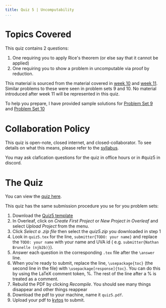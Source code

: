 ```yaml
---
title: Quiz 5 | Uncomputability
...
```


# Topics Covered

This quiz contains 2 questions:

1. One requiring you to apply Rice's theorem (or else say that it cannot be applied)
1. One requiring you to show a problem in uncomputable via proof by reduction.

This material is sourced from the material covered in [week 10](/week10.html) and [week 11](/week11.html). Similar problems to these were seen in problem sets 9 and 10. No material introduced after week 11 will be represented in this quiz.

To help you prepare, I have provided sample solutions for [Problem Set 9](/files/ps/ps9_solutions.pdf) and [Problem Set 10](/files/ps/ps10_solutions.pdf) 

# Collaboration Policy

This quiz is open-note, closed internet, and closed-collaborator. To see details on what this means, please refer to the [syllabus](/syllabus.html).

You may ask clafication questions for the quiz in office hours or in #quiz5 in discord.

# The Quiz

You can view the [quiz here](/files/ps/quiz5_blank.pdf).

This quiz has the same submission procedure you se for you problem sets: 

1. Download the [Quiz5 template](https://www.cs.virginia.edu/~njb2b/cstheory/s2022/files/ps/quiz5.zip)
1. In Overleaf, click on *Create First Project* or *New Project in Overleaf* and select *Upload Project* from the menu.
1. Click *Select a .zip file* then select the *quiz5.zip* you downloaded in step 1
1. Look in `quiz5.tex` for the line, `submitter{TODO: your name}` and replace the `TODO: your name` with  your name and UVA id ( e.g. `submitter{Nathan Brunelle (njb2b)}`).
1. Answer each question in the corresponding `.tex` file after the `\answer` line. 
1. When you're ready to submit, replace the line, `\usepackage{toc}` (the second line in the file) with `\usepackage[response]{toc}`. You can do this by using the LaTeX comment token, %. The rest of the line after a % is treated as a comment. 
1. Rebuild the PDF by clicking *Recompile*. You should see many things disappear and other things reappear
1. Download the pdf to your machine, name it `quiz5.pdf`.
1. Upload your pdf to [kytos](https://kytos.cs.virginia.edu/cstheory) to submit.



